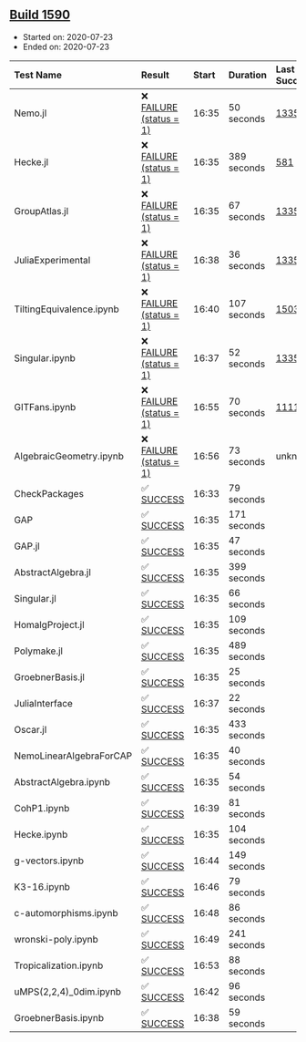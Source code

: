 ## [Build 1590](https://oscarci.mathematik.uni-kl.de/job/oscar-julia-1.4/1590/)

* Started on: 2020-07-23
* Ended on: 2020-07-23

| Test Name    | Result | Start | Duration | Last Success | First Failure |
|:-------------|:-------|:------|:---------|:-------------|:--------------|
| Nemo.jl | ❌ [FAILURE (status = 1)](https://oscarci.mathematik.uni-kl.de/job/oscar-julia-1.4/1590/artifact/logs/build-1590/Nemo.jl.log) | 16:35 | 50 seconds | [1335](https://oscarci.mathematik.uni-kl.de/job/oscar-julia-1.4/1335/) | [1336](https://oscarci.mathematik.uni-kl.de/job/oscar-julia-1.4/1336/) |
| Hecke.jl | ❌ [FAILURE (status = 1)](https://oscarci.mathematik.uni-kl.de/job/oscar-julia-1.4/1590/artifact/logs/build-1590/Hecke.jl.log) | 16:35 | 389 seconds | [581](https://oscarci.mathematik.uni-kl.de/job/oscar-julia-1.4/581/) | [582](https://oscarci.mathematik.uni-kl.de/job/oscar-julia-1.4/582/) |
| GroupAtlas.jl | ❌ [FAILURE (status = 1)](https://oscarci.mathematik.uni-kl.de/job/oscar-julia-1.4/1590/artifact/logs/build-1590/GroupAtlas.jl.log) | 16:35 | 67 seconds | [1335](https://oscarci.mathematik.uni-kl.de/job/oscar-julia-1.4/1335/) | [1336](https://oscarci.mathematik.uni-kl.de/job/oscar-julia-1.4/1336/) |
| JuliaExperimental | ❌ [FAILURE (status = 1)](https://oscarci.mathematik.uni-kl.de/job/oscar-julia-1.4/1590/artifact/logs/build-1590/JuliaExperimental.log) | 16:38 | 36 seconds | [1335](https://oscarci.mathematik.uni-kl.de/job/oscar-julia-1.4/1335/) | [1336](https://oscarci.mathematik.uni-kl.de/job/oscar-julia-1.4/1336/) |
| TiltingEquivalence.ipynb | ❌ [FAILURE (status = 1)](https://oscarci.mathematik.uni-kl.de/job/oscar-julia-1.4/1590/artifact/logs/build-1590/TiltingEquivalence.ipynb.log) | 16:40 | 107 seconds | [1503](https://oscarci.mathematik.uni-kl.de/job/oscar-julia-1.4/1503/) | [1504](https://oscarci.mathematik.uni-kl.de/job/oscar-julia-1.4/1504/) |
| Singular.ipynb | ❌ [FAILURE (status = 1)](https://oscarci.mathematik.uni-kl.de/job/oscar-julia-1.4/1590/artifact/logs/build-1590/Singular.ipynb.log) | 16:37 | 52 seconds | [1335](https://oscarci.mathematik.uni-kl.de/job/oscar-julia-1.4/1335/) | [1336](https://oscarci.mathematik.uni-kl.de/job/oscar-julia-1.4/1336/) |
| GITFans.ipynb | ❌ [FAILURE (status = 1)](https://oscarci.mathematik.uni-kl.de/job/oscar-julia-1.4/1590/artifact/logs/build-1590/GITFans.ipynb.log) | 16:55 | 70 seconds | [1111](https://oscarci.mathematik.uni-kl.de/job/oscar-julia-1.4/1111/) | [1112](https://oscarci.mathematik.uni-kl.de/job/oscar-julia-1.4/1112/) |
| AlgebraicGeometry.ipynb | ❌ [FAILURE (status = 1)](https://oscarci.mathematik.uni-kl.de/job/oscar-julia-1.4/1590/artifact/logs/build-1590/AlgebraicGeometry.ipynb.log) | 16:56 | 73 seconds | unknown | unknown |
| CheckPackages | ✅ [SUCCESS](https://oscarci.mathematik.uni-kl.de/job/oscar-julia-1.4/1590/artifact/logs/build-1590/CheckPackages.log) | 16:33 | 79 seconds |  |  |
| GAP | ✅ [SUCCESS](https://oscarci.mathematik.uni-kl.de/job/oscar-julia-1.4/1590/artifact/logs/build-1590/GAP.log) | 16:35 | 171 seconds |  |  |
| GAP.jl | ✅ [SUCCESS](https://oscarci.mathematik.uni-kl.de/job/oscar-julia-1.4/1590/artifact/logs/build-1590/GAP.jl.log) | 16:35 | 47 seconds |  |  |
| AbstractAlgebra.jl | ✅ [SUCCESS](https://oscarci.mathematik.uni-kl.de/job/oscar-julia-1.4/1590/artifact/logs/build-1590/AbstractAlgebra.jl.log) | 16:35 | 399 seconds |  |  |
| Singular.jl | ✅ [SUCCESS](https://oscarci.mathematik.uni-kl.de/job/oscar-julia-1.4/1590/artifact/logs/build-1590/Singular.jl.log) | 16:35 | 66 seconds |  |  |
| HomalgProject.jl | ✅ [SUCCESS](https://oscarci.mathematik.uni-kl.de/job/oscar-julia-1.4/1590/artifact/logs/build-1590/HomalgProject.jl.log) | 16:35 | 109 seconds |  |  |
| Polymake.jl | ✅ [SUCCESS](https://oscarci.mathematik.uni-kl.de/job/oscar-julia-1.4/1590/artifact/logs/build-1590/Polymake.jl.log) | 16:35 | 489 seconds |  |  |
| GroebnerBasis.jl | ✅ [SUCCESS](https://oscarci.mathematik.uni-kl.de/job/oscar-julia-1.4/1590/artifact/logs/build-1590/GroebnerBasis.jl.log) | 16:35 | 25 seconds |  |  |
| JuliaInterface | ✅ [SUCCESS](https://oscarci.mathematik.uni-kl.de/job/oscar-julia-1.4/1590/artifact/logs/build-1590/JuliaInterface.log) | 16:37 | 22 seconds |  |  |
| Oscar.jl | ✅ [SUCCESS](https://oscarci.mathematik.uni-kl.de/job/oscar-julia-1.4/1590/artifact/logs/build-1590/Oscar.jl.log) | 16:35 | 433 seconds |  |  |
| NemoLinearAlgebraForCAP | ✅ [SUCCESS](https://oscarci.mathematik.uni-kl.de/job/oscar-julia-1.4/1590/artifact/logs/build-1590/NemoLinearAlgebraForCAP.log) | 16:35 | 40 seconds |  |  |
| AbstractAlgebra.ipynb | ✅ [SUCCESS](https://oscarci.mathematik.uni-kl.de/job/oscar-julia-1.4/1590/artifact/logs/build-1590/AbstractAlgebra.ipynb.log) | 16:35 | 54 seconds |  |  |
| CohP1.ipynb | ✅ [SUCCESS](https://oscarci.mathematik.uni-kl.de/job/oscar-julia-1.4/1590/artifact/logs/build-1590/CohP1.ipynb.log) | 16:39 | 81 seconds |  |  |
| Hecke.ipynb | ✅ [SUCCESS](https://oscarci.mathematik.uni-kl.de/job/oscar-julia-1.4/1590/artifact/logs/build-1590/Hecke.ipynb.log) | 16:35 | 104 seconds |  |  |
| g-vectors.ipynb | ✅ [SUCCESS](https://oscarci.mathematik.uni-kl.de/job/oscar-julia-1.4/1590/artifact/logs/build-1590/g-vectors.ipynb.log) | 16:44 | 149 seconds |  |  |
| K3-16.ipynb | ✅ [SUCCESS](https://oscarci.mathematik.uni-kl.de/job/oscar-julia-1.4/1590/artifact/logs/build-1590/K3-16.ipynb.log) | 16:46 | 79 seconds |  |  |
| c-automorphisms.ipynb | ✅ [SUCCESS](https://oscarci.mathematik.uni-kl.de/job/oscar-julia-1.4/1590/artifact/logs/build-1590/c-automorphisms.ipynb.log) | 16:48 | 86 seconds |  |  |
| wronski-poly.ipynb | ✅ [SUCCESS](https://oscarci.mathematik.uni-kl.de/job/oscar-julia-1.4/1590/artifact/logs/build-1590/wronski-poly.ipynb.log) | 16:49 | 241 seconds |  |  |
| Tropicalization.ipynb | ✅ [SUCCESS](https://oscarci.mathematik.uni-kl.de/job/oscar-julia-1.4/1590/artifact/logs/build-1590/Tropicalization.ipynb.log) | 16:53 | 88 seconds |  |  |
| uMPS(2,2,4)_0dim.ipynb | ✅ [SUCCESS](https://oscarci.mathematik.uni-kl.de/job/oscar-julia-1.4/1590/artifact/logs/build-1590/uMPS-2-2-4-_0dim.ipynb.log) | 16:42 | 96 seconds |  |  |
| GroebnerBasis.ipynb | ✅ [SUCCESS](https://oscarci.mathematik.uni-kl.de/job/oscar-julia-1.4/1590/artifact/logs/build-1590/GroebnerBasis.ipynb.log) | 16:38 | 59 seconds |  |  |
